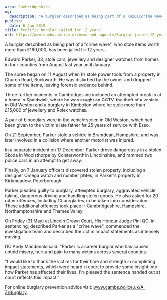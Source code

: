 ```yaml
area: Cambridgeshire
og:
  description: "A burglar described as being part of a \u201Ccrime wave\u201D, who stole items worth more than \xA3160,000, has been jailed for 12 years."
publish:
  date: 6 Jun 2019
title: Prolific burglar jailed for 12 years
url: https://www.cambs.police.uk/news-and-appeals/Burglar-jailed-12-years
```

A burglar described as being part of a "crime wave", who stole items worth more than £160,000, has been jailed for 12 years.

Edward Parker, 33, stole cars, jewellery and designer watches from homes in four counties from August last year until January.

The spree began on 11 August when he stole power tools from a property in Church Road, Buckworth. He was disturbed by the owner and dropped some of the items, leaving forensic evidence behind.

Three further incidents in Cambridgeshire included an attempted break in at a home in Spaldwick, where he was caught on CCTV, the theft of a vehicle in Old Weston and a burglary in Kimbolton where he stole more than £15,000 of jewellery and Rolex watches.

A pair of binoculars were in the vehicle stolen in Old Weston, which had been given to the victim's late father for 25 years of service with Esso.

On 21 September, Parker stole a vehicle in Bramdean, Hampshire, and was later involved in a collision where another motorist was injured.

In a separate incident on 17 December, Parker drove dangerously in a stolen Skoda in Woolsthorpe by Colsterworth in Lincolnshire, and rammed two police cars in an attempt to get away.

Finally, on 7 January officers discovered stolen property, including a designer Omega watch and number plates, in Parker's property in Kirkmeadow, Peterborough.

Parker pleaded guilty to burglary, attempted burglary, aggravated vehicle taking, dangerous driving and handling stolen goods. He also asked for 20 other offences, including 10 burglaries, to be taken into consideration. These additional offences took place in Cambridgeshire, Hampshire, Northamptonshire and Thames Valley.

On Friday (31 May) at Lincoln Crown Court, His Honour Judge Pini QC, in sentencing, described Parker as a "crime wave", commended the investigation team and described the victim impact statements as intensely moving.

DC Andy Macdonald said: "Parker is a career burglar who has caused untold misery, hurt and pain to many victims across several counties.

"I would like to thank the victims for their time and strength in completing impact statements, which were heard in court to provide some insight into how Parker has affected their lives. I'm pleased the sentence handed out at court reflects this impact."

For online burglary prevention advice visit: www.cambs.police.uk/A-Z/Burglary.
